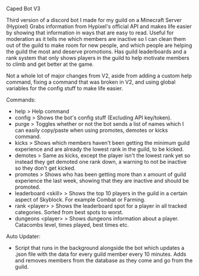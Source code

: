 Caped Bot V3

Third version of a discord bot I made for my guild on a Minecraft Server (Hypixel)
Grabs information from Hypixel's official API and makes life easier by showing that information in ways that are easy to read.
Useful for moderation as it tells me which members are inactive so I can clean them out of the guild to make room for new people, and which people
are helping the guild the most and deserve promotions.
Has guild leaderboards and a rank system that only shows players in the guild to help motivate members to climb and get better at the game.

Not a whole lot of major changes from V2, aside from adding a custom help command, fixing a command that was broken in V2, and using
global variables for the config stuff to make life easier.

Commands:
 - help > Help command
 - config > Shows the bot's config stuff (Excluding API key/token).
 - purge > Toggles whether or not the bot sends a list of names which I can easily copy/paste when using promotes, demotes or kicks command.
 - kicks > Shows which members haven't been getting the minimum guild experience and are already the lowest rank in the guild, to be kicked.
 - demotes > Same as kicks, except the player isn't the lowest rank yet so instead they get demoted one rank down, a warning to not be inactive so they don't get kicked.
 - promotes > Shows who has been getting more than x amount of guild experience the last week, showing that they are inactive and should be promoted.
 - leaderboard \<skill> > Shows the top 10 players in the guild in a certain aspect of Skyblock. For example Combat or Farming.
 - rank \<player> > Shows the leaderboard spot for a player in all tracked categories. Sorted from best spots to worst.
 - dungeons \<player> > Shows dungeons information about a player. Catacombs level, times played, best times etc.

Auto Updater:
 - Script that runs in the background alongside the bot which updates a .json file with the data for every guild member every 10 minutes. 
   Adds and removes members from the database as they come and go from the guild.
